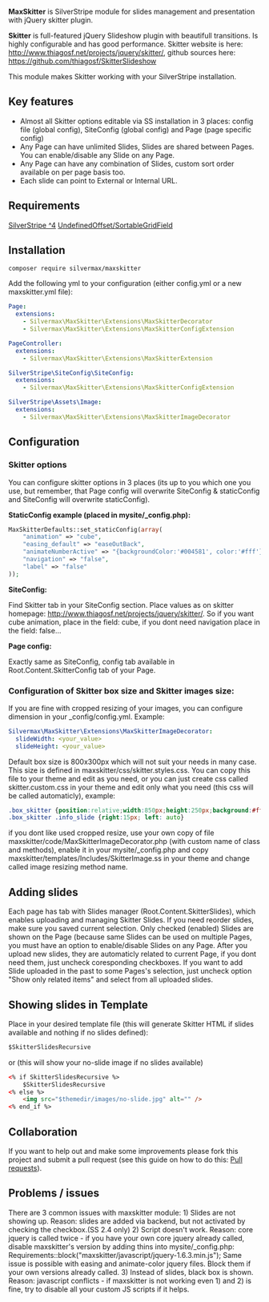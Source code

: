 **MaxSkitter** is SilverStripe module for slides management and presentation with jQuery skitter plugin.

**Skitter** is full-featured jQuery Slideshow plugin with beautifull transitions. Is highly configurable and has good performance. Skitter website is here: http://www.thiagosf.net/projects/jquery/skitter/, github sources here: https://github.com/thiagosf/SkitterSlideshow

This module makes Skitter working with your SilverStripe installation.

## Key features

* Almost all Skitter options editable via SS installation in 3 places: config file (global config), SiteConfig (global config) and Page (page specific config)
* Any Page can have unlimited Slides, Slides are shared between Pages. You can enable/disable any Slide on any Page.
* Any Page can have any combination of Slides, custom sort order available on per page basis too.
* Each slide can point to External or Internal URL.

## Requirements

[SilverStripe ^4](https://www.silverstripe.org/download/)
[UndefinedOffset/SortableGridField](https://github.com/UndefinedOffset/SortableGridField)

## Installation

`composer require silvermax/maxskitter`

Add the following yml to your configuration (either config.yml or a new maxskitter.yml file):

```yml
Page:
  extensions:
    - Silvermax\MaxSkitter\Extensions\MaxSkitterDecorator
    - Silvermax\MaxSkitter\Extensions\MaxSkitterConfigExtension

PageController:
  extensions:
    - Silvermax\MaxSkitter\Extensions\MaxSkitterExtension

SilverStripe\SiteConfig\SiteConfig:
  extensions:
    - Silvermax\MaxSkitter\Extensions\MaxSkitterConfigExtension

SilverStripe\Assets\Image:
  extensions:
    - Silvermax\MaxSkitter\Extensions\MaxSkitterImageDecorator
```

## Configuration
### Skitter options

You can configure skitter options in 3 places (its up to you which one you use, but remember, that Page config will overwrite SiteConfig & staticConfig and SiteConfig will overwrite staticConfig).

**StaticConfig example (placed in mysite/_config.php):**

```php
MaxSkitterDefaults::set_staticConfig(array(
    "animation" => "cube",
    "easing_default" => "easeOutBack",
    "animateNumberActive" => "{backgroundColor:'#004581', color:'#fff'}",
    "navigation" => "false",
    "label" => "false"
));
```

**SiteConfig:**

Find Skitter tab in your SiteConfig section. Place values as on skitter homepage: http://www.thiagosf.net/projects/jquery/skitter/. So if you want cube animation, place in the field: cube, if you dont need navigation place in the field: false...

**Page config:**

Exactly same as SiteConfig, config tab available in Root.Content.SkitterConfig tab of your Page.

### Configuration of Skitter box size and Skitter images size:

If you are fine with cropped resizing of your images, you can configure dimension in your _config/config.yml. Example:

```yml
Silvermax\MaxSkitter\Extensions\MaxSkitterImageDecorator:
  slideWidth: <your_value>
  slideHeight: <your_value>
```

Default box size is 800x300px which will not suit your needs in many case. This size is defined in maxskitter/css/skitter.styles.css. You can copy this file to your theme and edit as you need, or you can just create css called skitter.custom.css in your theme and edit only what you need (this css will be called automaticly), example:

```css
.box_skitter {position:relative;width:850px;height:250px;background:#fff;}
.box_skitter .info_slide {right:15px; left: auto}
```

if you dont like used cropped resize, use your own copy of file maxskitter/code/MaxSkitterImageDecorator.php (with custom name of class and methods), enable it in your mysite/_config.php and copy  maxskitter/templates/Includes/SkitterImage.ss in your theme and change called image resizing method name.

## Adding slides

Each page has tab with Slides manager (Root.Content.SkitterSlides), which enables uploading and managing Skitter Slides. If you need reorder slides, make sure you saved current selection. Only checked (enabled) Slides are shown on the Page (because same Slides can be used on multiple Pages, you must have an option to enable/disable Slides on any Page. After you upload new slides, they are automaticly related to current Page, if you dont need them, just uncheck coresponding checkboxes. If you want to add Slide uploaded in the past to some Pages's selection, just uncheck option "Show only related items" and select from all uploaded slides.

## Showing slides in Template

Place in your desired template file (this will generate Skitter HTML if slides available and nothing if no slides defined):

```html
$SkitterSlidesRecursive
```

or (this will show your no-slide image if no slides available)

```html
<% if SkitterSlidesRecursive %>
	$SkitterSlidesRecursive
<% else %>
	<img src="$themedir/images/no-slide.jpg" alt="" />
<% end_if %>
```

## Collaboration
If you want to help out and make some improvements please fork this project and submit a pull request (see this guide on how to do this:  [Pull requests](http://help.github.com/pull-requests/)).

## Problems / issues
There are 3 common issues with maxskitter module: 1) Slides are not showing up. Reason: slides are added via backend, but not activated by checking the checkbox.(SS 2.4 only) 2) Script doesn't work. Reason: core jquery is called twice - if you have your own core jquery already called, disable maxskitter's version by adding thins into mysite/_config.php: Requirements::block("maxskitter/javascript/jquery-1.6.3.min.js"); Same issue is possible with easing and animate-color jquery files. Block them if your own versions already called. 3) Instead of slides, black box is shown. Reason: javascript conflicts - if maxskitter is not working even 1) and 2) is fine, try to disable all your custom JS scripts if it helps.

